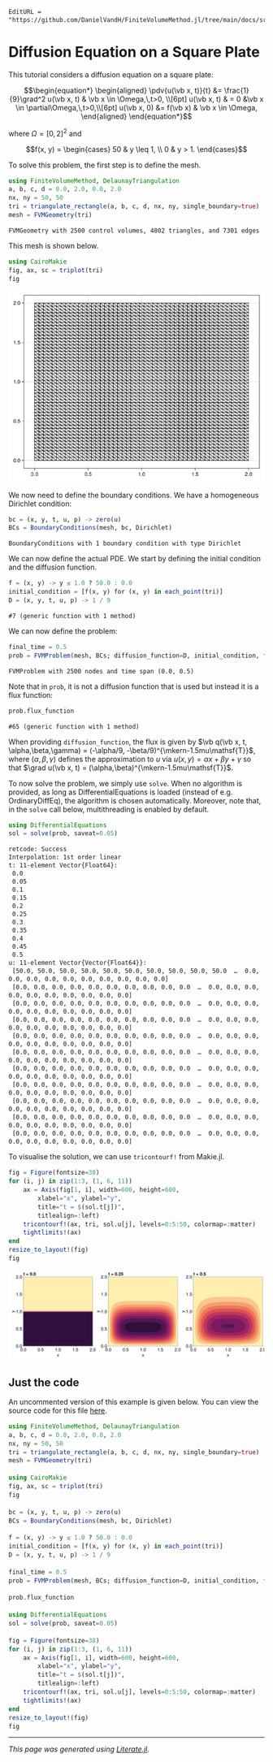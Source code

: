 ```@meta
EditURL = "https://github.com/DanielVandH/FiniteVolumeMethod.jl/tree/main/docs/src/literate_tutorials/diffusion_equation_on_a_square_plate.jl"
```


# Diffusion Equation on a Square Plate
This tutorial considers a diffusion equation on a square plate:
```math
\begin{equation*}
\begin{aligned}
\pdv{u(\vb x, t)}{t} &= \frac{1}{9}\grad^2 u(\vb x, t)  & \vb x \in \Omega,\,t>0, \\[6pt]
u(\vb x, t) & =  0  &\vb x \in \partial\Omega,\,t>0,\\[6pt]
u(\vb x, 0) &= f(\vb x) & \vb x \in \Omega,
\end{aligned}
\end{equation*}
```
where $\Omega = [0, 2]^2$ and
```math
f(x, y) = \begin{cases} 50 & y \leq 1, \\ 0 & y > 1. \end{cases}
```
To solve this problem, the first step is to define the mesh.

````julia
using FiniteVolumeMethod, DelaunayTriangulation
a, b, c, d = 0.0, 2.0, 0.0, 2.0
nx, ny = 50, 50
tri = triangulate_rectangle(a, b, c, d, nx, ny, single_boundary=true)
mesh = FVMGeometry(tri)
````

````
FVMGeometry with 2500 control volumes, 4802 triangles, and 7301 edges
````

This mesh is shown below.

````julia
using CairoMakie
fig, ax, sc = triplot(tri)
fig
````
![](diffusion_equation_on_a_square_plate-6.png)

We now need to define the boundary conditions. We have a homogeneous Dirichlet condition:

````julia
bc = (x, y, t, u, p) -> zero(u)
BCs = BoundaryConditions(mesh, bc, Dirichlet)
````

````
BoundaryConditions with 1 boundary condition with type Dirichlet
````

We can now define the actual PDE. We start by defining the initial condition and the diffusion function.

````julia
f = (x, y) -> y ≤ 1.0 ? 50.0 : 0.0
initial_condition = [f(x, y) for (x, y) in each_point(tri)]
D = (x, y, t, u, p) -> 1 / 9
````

````
#7 (generic function with 1 method)
````

We can now define the problem:

````julia
final_time = 0.5
prob = FVMProblem(mesh, BCs; diffusion_function=D, initial_condition, final_time)
````

````
FVMProblem with 2500 nodes and time span (0.0, 0.5)
````

Note that in `prob`, it is not a diffusion function that is used but instead it is a flux function:

````julia
prob.flux_function
````

````
#65 (generic function with 1 method)
````

When providing `diffusion_function`, the flux is given by $\vb q(\vb x, t, \alpha,\beta,\gamma) = (-\alpha/9, -\beta/9)^{\mkern-1.5mu\mathsf{T}}$,
where $(\alpha, \beta, \gamma)$ defines the approximation to $u$ via $u(x, y) = \alpha x + \beta y + \gamma$ so that
$\grad u(\vb x, t) = (\alpha,\beta)^{\mkern-1.5mu\mathsf{T}}$.

To now solve the problem, we simply use `solve`. When no algorithm
is provided, as long as DifferentialEquations is loaded (instead of e.g.
OrdinaryDiffEq), the algorithm is chosen automatically. Moreover, note that,
in the `solve` call below, multithreading is enabled by default.

````julia
using DifferentialEquations
sol = solve(prob, saveat=0.05)
````

````
retcode: Success
Interpolation: 1st order linear
t: 11-element Vector{Float64}:
 0.0
 0.05
 0.1
 0.15
 0.2
 0.25
 0.3
 0.35
 0.4
 0.45
 0.5
u: 11-element Vector{Vector{Float64}}:
 [50.0, 50.0, 50.0, 50.0, 50.0, 50.0, 50.0, 50.0, 50.0, 50.0  …  0.0, 0.0, 0.0, 0.0, 0.0, 0.0, 0.0, 0.0, 0.0, 0.0]
 [0.0, 0.0, 0.0, 0.0, 0.0, 0.0, 0.0, 0.0, 0.0, 0.0  …  0.0, 0.0, 0.0, 0.0, 0.0, 0.0, 0.0, 0.0, 0.0, 0.0]
 [0.0, 0.0, 0.0, 0.0, 0.0, 0.0, 0.0, 0.0, 0.0, 0.0  …  0.0, 0.0, 0.0, 0.0, 0.0, 0.0, 0.0, 0.0, 0.0, 0.0]
 [0.0, 0.0, 0.0, 0.0, 0.0, 0.0, 0.0, 0.0, 0.0, 0.0  …  0.0, 0.0, 0.0, 0.0, 0.0, 0.0, 0.0, 0.0, 0.0, 0.0]
 [0.0, 0.0, 0.0, 0.0, 0.0, 0.0, 0.0, 0.0, 0.0, 0.0  …  0.0, 0.0, 0.0, 0.0, 0.0, 0.0, 0.0, 0.0, 0.0, 0.0]
 [0.0, 0.0, 0.0, 0.0, 0.0, 0.0, 0.0, 0.0, 0.0, 0.0  …  0.0, 0.0, 0.0, 0.0, 0.0, 0.0, 0.0, 0.0, 0.0, 0.0]
 [0.0, 0.0, 0.0, 0.0, 0.0, 0.0, 0.0, 0.0, 0.0, 0.0  …  0.0, 0.0, 0.0, 0.0, 0.0, 0.0, 0.0, 0.0, 0.0, 0.0]
 [0.0, 0.0, 0.0, 0.0, 0.0, 0.0, 0.0, 0.0, 0.0, 0.0  …  0.0, 0.0, 0.0, 0.0, 0.0, 0.0, 0.0, 0.0, 0.0, 0.0]
 [0.0, 0.0, 0.0, 0.0, 0.0, 0.0, 0.0, 0.0, 0.0, 0.0  …  0.0, 0.0, 0.0, 0.0, 0.0, 0.0, 0.0, 0.0, 0.0, 0.0]
 [0.0, 0.0, 0.0, 0.0, 0.0, 0.0, 0.0, 0.0, 0.0, 0.0  …  0.0, 0.0, 0.0, 0.0, 0.0, 0.0, 0.0, 0.0, 0.0, 0.0]
 [0.0, 0.0, 0.0, 0.0, 0.0, 0.0, 0.0, 0.0, 0.0, 0.0  …  0.0, 0.0, 0.0, 0.0, 0.0, 0.0, 0.0, 0.0, 0.0, 0.0]
````

To visualise the solution, we can use `tricontourf!` from Makie.jl.

````julia
fig = Figure(fontsize=38)
for (i, j) in zip(1:3, (1, 6, 11))
    ax = Axis(fig[1, i], width=600, height=600,
        xlabel="x", ylabel="y",
        title="t = $(sol.t[j])",
        titlealign=:left)
    tricontourf!(ax, tri, sol.u[j], levels=0:5:50, colormap=:matter)
    tightlimits!(ax)
end
resize_to_layout!(fig)
fig
````
![](diffusion_equation_on_a_square_plate-19.png)

## Just the code
An uncommented version of this example is given below.
You can view the source code for this file [here](https://github.com/DanielVandH/FiniteVolumeMethod.jl/tree/main/docs/src/literate_tutorials/diffusion_equation_on_a_square_plate.jl).

```julia
using FiniteVolumeMethod, DelaunayTriangulation
a, b, c, d = 0.0, 2.0, 0.0, 2.0
nx, ny = 50, 50
tri = triangulate_rectangle(a, b, c, d, nx, ny, single_boundary=true)
mesh = FVMGeometry(tri)

using CairoMakie
fig, ax, sc = triplot(tri)
fig

bc = (x, y, t, u, p) -> zero(u)
BCs = BoundaryConditions(mesh, bc, Dirichlet)

f = (x, y) -> y ≤ 1.0 ? 50.0 : 0.0
initial_condition = [f(x, y) for (x, y) in each_point(tri)]
D = (x, y, t, u, p) -> 1 / 9

final_time = 0.5
prob = FVMProblem(mesh, BCs; diffusion_function=D, initial_condition, final_time)

prob.flux_function

using DifferentialEquations
sol = solve(prob, saveat=0.05)

fig = Figure(fontsize=38)
for (i, j) in zip(1:3, (1, 6, 11))
    ax = Axis(fig[1, i], width=600, height=600,
        xlabel="x", ylabel="y",
        title="t = $(sol.t[j])",
        titlealign=:left)
    tricontourf!(ax, tri, sol.u[j], levels=0:5:50, colormap=:matter)
    tightlimits!(ax)
end
resize_to_layout!(fig)
fig
```

---

*This page was generated using [Literate.jl](https://github.com/fredrikekre/Literate.jl).*

